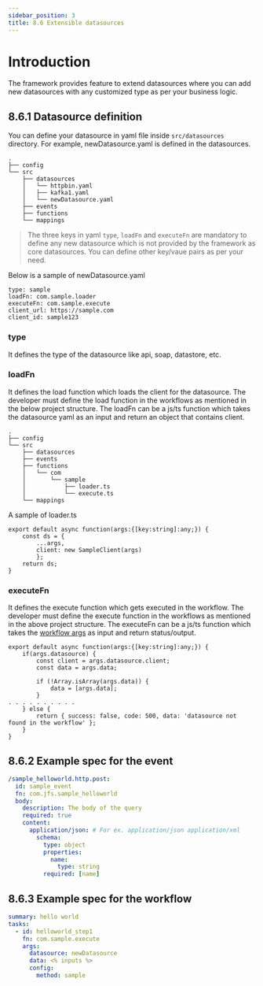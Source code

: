 ```yaml
---
sidebar_position: 3
title: 8.6 Extensible datasources
---
```


# Introduction

The framework provides feature to extend datasources where you can add new datasources with any customized type as per your business logic.

## 8.6.1 Datasource definition
You can define your datasource in yaml file inside `src/datasources` directory. For example, newDatasource.yaml is defined in the datasources.
```
.
├── config
└── src
    ├── datasources
    │   └── httpbin.yaml
    │   ├── kafka1.yaml
    │   └── newDatasource.yaml
    ├── events
    ├── functions
    └── mappings
```

> The three keys in yaml `type`, `loadFn` and `executeFn` are mandatory to define any new datasource which is not provided by the framework as core datasources. You can define other key/vaue pairs as per your need.

Below is a sample of newDatasource.yaml
```
type: sample
loadFn: com.sample.loader
executeFn: com.sample.execute
client_url: https://sample.com
client_id: sample123
```

### type
It defines the type of the datasource like api, soap, datastore, etc.

### loadFn
It defines the load function which loads the client for the datasource. The developer must define the load function in the workflows as mentioned in the below project structure. The loadFn can be a js/ts function which takes the datasource yaml as an input and return an object that contains client.

```
.
├── config
└── src
    ├── datasources
    ├── events
    ├── functions
    │   └── com
    │       └── sample
    │           ├── loader.ts
    │           └── execute.ts
    └── mappings
```

A sample of loader.ts
```
export default async function(args:{[key:string]:any;}) {
    const ds = {
        ...args,
        client: new SampleClient(args)
        };
    return ds;    
}
```

### executeFn
It defines the execute function which gets executed in the workflow. The developer must define the execute function in the workflows as mentioned in the above project structure. The executeFn can be a js/ts function which takes the [workflow args](../workflows.md/#62-the-tasks-within-workflows) as input and return status/output.

```
export default async function(args:{[key:string]:any;}) {
    if(args.datasource) {
        const client = args.datasource.client;
        const data = args.data;

        if (!Array.isArray(args.data)) {
            data = [args.data];
        }
. . . . . . . . . .    
    } else {
        return { success: false, code: 500, data: 'datasource not found in the workflow' };
    }
}
```

## 8.6.2 Example spec for the event
``` yaml
/sample_helloworld.http.post:
  id: sample_event
  fn: com.jfs.sample_helloworld
  body: 
    description: The body of the query
    required: true
    content:
      application/json: # For ex. application/json application/xml
        schema: 
          type: object
          properties:
            name: 
              type: string
          required: [name]
```

## 8.6.3 Example spec for the workflow
``` yaml
summary: hello world
tasks:
  - id: helloworld_step1
    fn: com.sample.execute
    args:
      datasource: newDatasource
      data: <% inputs %>
      config:
        method: sample
```
